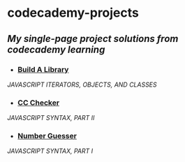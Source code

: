 # codecademy-projects
## _My single-page project solutions from codecademy learning_

- ### [Build A Library](https://github.com/zeenyo/codecademy-projects/blob/main/build-a-library.js)
_JAVASCRIPT ITERATORS, OBJECTS, AND CLASSES_

- ### [CC Checker](https://github.com/zeenyo/codecademy-projects/blob/main/ccChecker.js)
_JAVASCRIPT SYNTAX, PART II_

- ### [Number Guesser](https://github.com/zeenyo/codecademy-projects/blob/main/number-guesser.js)
_JAVASCRIPT SYNTAX, PART I_
